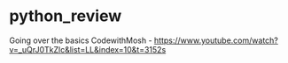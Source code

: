 # python_review
Going over the basics
CodewithMosh - https://www.youtube.com/watch?v=_uQrJ0TkZlc&list=LL&index=10&t=3152s